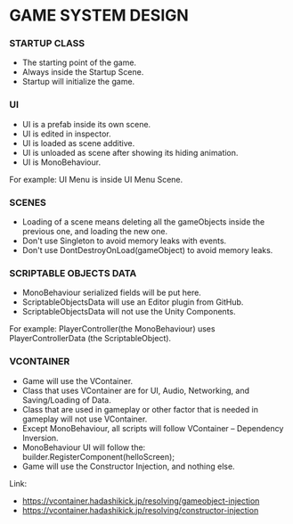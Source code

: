 # GAME SYSTEM DESIGN


### STARTUP CLASS
- The starting point of the game.
- Always inside the Startup Scene.
- Startup will initialize the game.

### UI
- UI is a prefab inside its own scene.
- UI is edited in inspector.
- UI is loaded as scene additive.
- UI is unloaded as scene after showing its hiding animation.
- UI is MonoBehaviour.

For example:
UI Menu is inside UI Menu Scene.

### SCENES
- Loading of a scene means deleting all the gameObjects inside the previous one, and loading the new one.
- Don't use Singleton to avoid memory leaks with events.
- Don't use DontDestroyOnLoad(gameObject) to avoid memory leaks.

### SCRIPTABLE OBJECTS DATA
- MonoBehaviour serialized fields will be put here.
- ScriptableObjectsData will use an Editor plugin from GitHub.
- ScriptableObjectsData will not use the Unity Components.

For example:
PlayerController(the MonoBehaviour) uses PlayerControllerData (the ScriptableObject).

### VCONTAINER
- Game will use the VContainer.
- Class that uses VContainer are for UI, Audio, Networking, and Saving/Loading of Data.
- Class that are used in gameplay or other factor that is needed in gameplay will not use VContainer.
- Except MonoBehaviour, all scripts will follow VContainer – Dependency Inversion.
- MonoBehaviour UI will follow the: builder.RegisterComponent(helloScreen);
- Game will use the Constructor Injection, and nothing else.

Link:
- https://vcontainer.hadashikick.jp/resolving/gameobject-injection
- https://vcontainer.hadashikick.jp/resolving/constructor-injection
